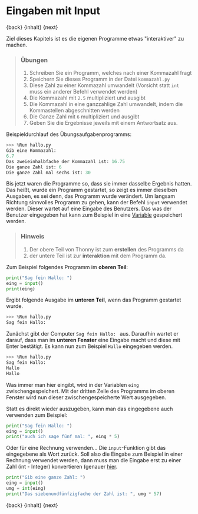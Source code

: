 # Eingaben mit Input

{back} {inhalt} {next}

Ziel dieses Kapitels ist es die eigenen Programme etwas "interaktiver" zu machen.

> ### Übungen
> 1. Schreiben Sie ein Programm, welches nach einer Kommazahl fragt
> 1. Speichern Sie dieses Programm in der Datei `kommazahl.py`
> 2. Diese Zahl zu einer Kommazahl umwandelt (Vorsicht statt `int` muss ein anderer Befehl verwendet werden)
> 3. Die Kommazahl mit `2.5` multipliziert und ausgibt
> 4. Die Kommazahl in eine ganzzahlige Zahl umwandelt, indem die Kommastellen abgeschnitten werden
> 5. Die Ganze Zahl mit `6` multipliziert und ausgibt
> 6. Geben Sie die Ergebnisse jeweils mit einem Antwortsatz aus.
>
Beispieldurchlauf des Übungsaufgabenprogramms:
```python
>>> %Run hallo.py
Gib eine Kommazahl:
6.7
Das zweieinhalbfache der Kommazahl ist: 16.75
Die ganze Zahl ist: 6
Die ganze Zahl mal sechs ist: 30
```

Bis jetzt waren die Programme so, dass sie immer dasselbe Ergebnis hatten.
Das heißt, wurde ein Programm gestartet, so zeigt es immer dieselben Ausgaben,
es sei denn, das Programm wurde verändert.
Um langsam Richtung sinnvolles Programm zu gehen, kann der Befehl `input`
verwendet werden. Dieser wartet auf eine Eingabe des Benutzers.
Das was der Benutzer eingegeben hat kann zum Beispiel in eine [Variable](Variablen.md) gespeichert werden.

> ### Hinweis
>
> 1. Der obere Teil von Thonny ist zum **erstellen** des Programms da
> 2. der untere Teil ist zur **interaktion** mit dem Programm da.

Zum Beispiel folgendes Programm im **oberen Teil**:
```python
print("Sag fein Hallo: ")
eing = input()
print(eing)
```

Ergibt folgende Ausgabe im **unteren Teil**, wenn das Programm gestartet wurde.

```python
>>> %Run hallo.py
Sag fein Hallo:
```

Zunächst gibt der Computer `Sag fein Hallo: ` aus. Daraufhin wartet er darauf, dass man im **unteren Fenster** eine Eingabe macht und diese mit Enter bestätigt. Es kann nun zum Beispiel `Hallo` eingegeben werden.

```python
>>> %Run hallo.py
Sag fein Hallo:
Hallo
Hallo
```

Was immer man hier eingibt, wird in der Variablen `eing` zwischengespeichert.
Mit der dritten Zeile des Programms im oberen Fenster wird nun dieser zwischengespeicherte Wert ausgegeben.

Statt es direkt wieder auszugeben, kann man das eingegebene auch verwenden zum Beispiel:

```python
print("Sag fein Hallo: ")
eing = input()
print("auch ich sage fünf mal: ", eing * 5)
```

Oder für eine Rechnung verwenden... Die `input`-Funktion gibt das eingegebene als Wort zurück. Soll also die Eingabe zum Beispiel in einer Rechnung verwendet werden, dann muss man die Eingabe erst zu einer Zahl (int - Integer) konvertieren (genauer [hier](03Variablen.md#umwandlung-von-datentypen).

```python
print("Gib eine ganze Zahl: ")
eing = input()
umg = int(eing)
print("Das siebenundfünfzigfache der Zahl ist: ", umg * 57)
```


{back} {inhalt} {next}
